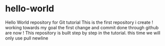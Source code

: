 # hello-world

Hello World repository for Git tutorial
This is the first repository i create ! working towards my goal
the first change and commit done through github are now !
This repository is built step by step in the tutorial.
this time we will only use pull 
newline
